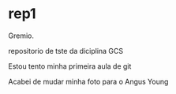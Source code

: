 # rep1
Gremio.

repositorio de tste da diciplina GCS

Estou tento minha primeira aula de git 
 
 Acabei de mudar minha foto para o Angus Young 
